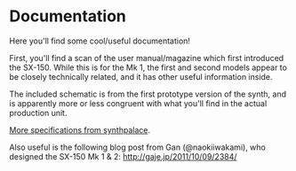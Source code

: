 # Documentation

Here you'll find some cool/useful documentation!

First, you'll find a scan of the user manual/magazine which first introduced the SX-150. While this is for the Mk 1, the first and second models appear to be closely technically related, and it has other useful information inside.

The included schematic is from the first prototype version of the synth, and is apparently more or less
congruent with what you'll find in the actual production unit.

[More specifications from synthpalace](http://synthpalace.com/gakken-sx-150-mk-ii/).

Also useful is the following blog post from Gan (@naokiiwakami), who designed the SX-150 Mk 1 & 2: http://gaje.jp/2011/10/09/2384/
